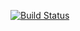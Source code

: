 [![Build Status](https://travis-ci.org/open-synergy/opnsynid_accounting.svg?branch=8.0)](https://travis-ci.org/open-synergy/opnsynid_accounting)

